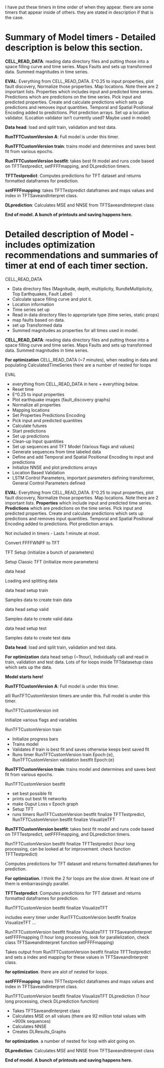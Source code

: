 I have put these timers in time order of when they appear. there are some timers that appear inside of others. they are stated in description if that is the case.

# **Summary of Model timers** - Detailed description is below this section.

**CELL_READ_DATA**: reading data directory files and putting those into a space filling curve and time series. Maps Faults and sets up transformed data. Summed magnitudes in time series.

**EVAL**: Everything from CELL_READ_DATA. E^0.25 to input properties, plot fault discovery, Normalize those properties. Map locations. Note there are 2 important lists. Properties which includes input and predicted time series. Predictions which are predictions on the time series. Pick input and predicted properties. Create and calculate predictions which sets up predictions and removes input quantities. Temporal and Spatial Positional Encoding added to predictions. Plot prediction arrays. Set up a location validator. (Location validator isn’t currently used? Maybe used in model)

**Data head**: load and split train, validation and test data.

**RunTFTCustomVersion A**: Full model is under this timer.

**RunTFTCustomVersion train**: trains model and determines and saves best fit from various epochs.

**RunTFTCustomVersion bestfit**: takes best fit model and runs code based on TFTTestpredict, setFFFFmapping, and DLprediction timers.

**TFTTestpredict**: Computes predictions for TFT dataset and returns formatted dataframes for prediction.

**setFFFFmapping**: takes TFTTestpredict dataframes and maps values and index in TFTSaveandInterpret class.

**DLprediction**: Calculates MSE and NNSE from TFTSaveandInterpret class

**End of model. A bunch of printouts and saving happens here.**


# **Detailed description of Model** - includes optimization recommendations and summaries of timer at end of each timer section.

CELL_READ_DATA
- Data directory files (Magnitude, depth, multiplicity, RundleMultiplicity, Top Earthquakes, Fault Label)
- Calculate space filling curve and plot it.
- Location information
- Time series set up
- Read in data directory files to appropriate type (time series, static props)
- map faults based on data.
- set up Transformed data
- Summed magnitudes as properties for all times used in model.

**CELL_READ_DATA**: reading data directory files and putting those into a space filling curve and time series. Maps Faults and sets up transformed data. Summed magnitudes in time series.

**For optimization** CELL_READ_DATA (~7 minutes), when reading in data and populating CalculatedTimeSeries there are a number of nested for loops

EVAL
- everything from CELL_READ_DATA in here + everything below.
- Reset time
- E^0.25 to input properties
- Plot earthquake images (fault_discovery graphs)
- Normalize all properties
- Mapping locations
- Set Properties Predictions Encoding
- Pick input and predicted quantities
- Calculate futures
- Start predictions
- Set up predictions
- Clean-up Input quantities
- Set up sequences and TFT Model (Various flags and values)
- Generate sequences from time labeled data
- Define and add Temporal and Spatial Positional Encoding to input and predictions
- Initialize NNSE and plot predictions arrays
- Location Based Validation
- LSTM Control Parameters, important parameters defining transformer, General Control Parameters defined

**EVAL**: Everything from CELL_READ_DATA. E^0.25 to input properties, plot fault discovery, Normalize those properties. Map locations. 
Note there are 2 important lists. **Properties** which include input and predicted time series. **Predictions** which are predictions on the time series. 
Pick input and predicted properties. Create and calculate predictions which sets up predictions and removes input quantities. 
Temporal and Spatial Positional Encoding added to predictions. Plot prediction arrays.

Not included in timers - Lasts 1 minute at most.

Convert FFFFWNPF to TFT

TFT Setup (initialize a bunch of parameters)

Setup Classic TFT (initialize more parameters)

data head

Loading and splitting data

data head setup train

Samples data to create train data

data head setup valid

Samples data to create valid data

data head setup test

Samples data to create test data

**Data head**: load and split train, validation and test data.

**For optimization** data head setup (~1hour), Individually call and read in train, validation and test data. Lots of for loops inside TFTdatasetup class which sets up the data.

**Model starts here!**

**RunTFTCustomVersion A**: Full model is under this timer.

alll RunTFTCustomVersion timers are under this. Full model is under this timer.

RunTFTCustomVersion init

Initialize various flags and variables

RunTFTCustomVersion train
- Initialize progress bars
- Trains model
- Validates if train is best fit and saves otherwise keeps best saved fit
- Runs timer RunTFTCustomVersion train Epoch:{e}, RunTFTCustomVersion validation bestfit Epoch:{e}

**RunTFTCustomVersion train**: trains model and determines and saves best fit from various epochs.

RunTFTCustomVersion bestfit
- set best possible fit
- prints out best fit networks
- make Ouput Loss v Epoch graph
- Setup TFT
- runs timers RunTFTCustomVersion bestfit finalize TFTTestpredict, RunTFTCustomVersion bestfit finalize VisualizeTFT

**RunTFTCustomVersion bestfit**: takes best fit model and runs code based on TFTTestpredict, setFFFFmapping, and DLprediction timers.

RunTFTCustomVersion bestfit finalize TFTTestpredict (hour long processing, can be looked at for improvement. check function TFTTestpredict)

Computes predictions for TFT dataset and returns formatted dataframes for prediction.

**For optimization**. I think the 2 for loops are the slow down. At least one of them is embarrassingly parallel.

**TFTTestpredict**: Computes predictions for TFT dataset and returns formatted dataframes for prediction.

RunTFTCustomVersion bestfit finalize VisualizeTFT

includes every timer under RunTFTCustomVersion bestfit finalize VisualizeTFT ...

RunTFTCustomVersion bestfit finalize VisualizeTFT TFTSaveandInterpret setFFFFmapping (1 hour long processing, look for parallelization, check class TFTSaveandInterpret function setFFFFmapping)

Takes output from RunTFTCustomVersion bestfit finalize TFTTestpredict and sets a index and mapping for these values in TFTSaveandInterpret class.

**for optimization**. there are alot of nested for loops.

**setFFFFmapping**: takes TFTTestpredict dataframes and maps values and index in TFTSaveandInterpret class.

RunTFTCustomVersion bestfit finalize VisualizeTFT DLprediction (1 hour long processing, check DLprediction function)
- Takes TFTSaveandInterpret class
- Calculates MSE on all values (there are 92 million total values with ~900k sequences)
- Calculates NNSE
- Creates DLResults_Graphs

**for optimization**. a number of nested for loop with alot going on.

**DLprediction**: Calculates MSE and NNSE from TFTSaveandInterpret class

**End of model. A bunch of printouts and saving happens here.**
